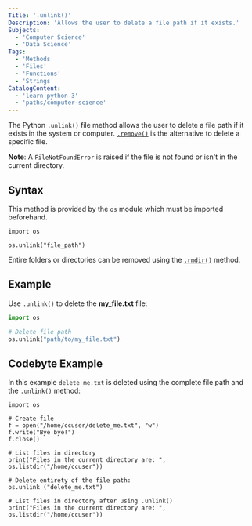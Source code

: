 ```yaml
---
Title: '.unlink()'
Description: 'Allows the user to delete a file path if it exists.'
Subjects:
  - 'Computer Science'
  - 'Data Science'
Tags:
  - 'Methods'
  - 'Files'
  - 'Functions'
  - 'Strings'
CatalogContent:
  - 'learn-python-3'
  - 'paths/computer-science'
---
```


The Python `.unlink()` file method allows the user to delete a file path if it exists in the system or computer. [`.remove()`](https://www.codecademy.com/resources/docs/python/files/remove) is the alternative to delete a specific file.

**Note**: A `FileNotFoundError` is raised if the file is not found or isn't in the current directory.

## Syntax

This method is provided by the `os` module which must be imported beforehand.

```pseudo
import os

os.unlink("file_path")
```

Entire folders or directories can be removed using the [`.rmdir()`](https://www.codecademy.com/resources/docs/python/files/rmdir) method.

## Example

Use `.unlink()` to delete the **my_file.txt** file:

```py
import os

# Delete file path
os.unlink("path/to/my_file.txt")
```

## Codebyte Example

In this example `delete_me.txt` is deleted using the complete file path and the `.unlink()` method:

```codebyte/python
import os

# Create file
f = open("/home/ccuser/delete_me.txt", "w")
f.write("Bye bye!")
f.close()

# List files in directory
print("Files in the current directory are: ", os.listdir("/home/ccuser"))

# Delete entirety of the file path:
os.unlink ("delete_me.txt")

# List files in directory after using .unlink()
print("Files in the current directory are: ", os.listdir("/home/ccuser"))
```